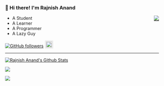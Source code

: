 ### 👋 Hi there! I'm Rajnish Anand
<img src="https://cdn.discordapp.com/emojis/862567696898195476.gif" align="right" style="border-bottom:solid 2px #444444" >

+ A Student 
+ A Learner
+ A Programmer
+ A Lazy Guy

[![GitHub followers](https://img.shields.io/github/followers/rajnishanand?label=Rajnish%20Anand&style=social)](https://github.com/rajnishanand) 
<a href="https://www.sololearn.com/Profile/15610625"><img src="https://www.sololearn.com/Images/sprite-rebranding.svg" style="background:#efefef;height:20px;border:4px solid #efefef;border-radius:3px;" ></a>

----
[![Rajnish Anand's Github Stats](https://github-readme-stats.vercel.app/api?username=rajnishanand&show_icons=true&theme=github_dark&bg_color=#333333)](https://github.com/rajnishanand)

![](https://github-readme-stats.vercel.app/api/top-langs?username=rajnishanand&theme=github_dark&layout=compact)

![](https://activity-graph.herokuapp.com/graph?username=rajnishanand&theme=react-dark)